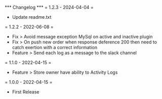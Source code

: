 *** Changelog ***
= 1.2.3 - 2024-04-04 =
* Update readme.txt

= 1.2.2 - 2022-06-08 =
* Fix > Avoid message exception MySql on active and inactive plugin
* Fix > On push new order when response deference 200 then need to catch exertion with a correct information
* Feature > Send each log as a message to the slack channel

= 1.1.0 - 2022-04-15 =
* Feature > Store owner have ability to Activity Logs

= 1.0.0 - 2022-04-15 =
* First Release

